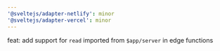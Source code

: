 ```yaml
---
'@sveltejs/adapter-netlify': minor
'@sveltejs/adapter-vercel': minor
---
```


feat: add support for `read` imported from `$app/server` in edge functions
